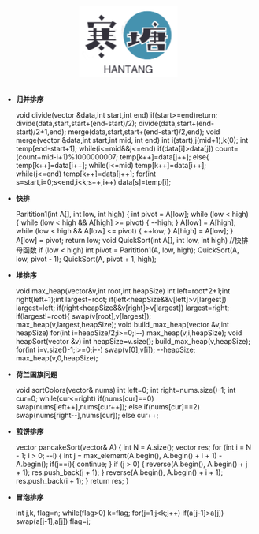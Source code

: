 <br>

<div align="center">
    <img src="logo.jpg" width="200px">
</div>

<br>

-	**归并排序**



	void divide(vector<int> &data,int start,int end)
	    if(start>=end)return;
	    divide(data,start,start+(end-start)/2);
	    divide(data,start+(end-start)/2+1,end);
	    merge(data,start,start+(end-start)/2,end);
	void merge(vector<int> &data,int start,int mid, int end)
	    int i(start),j(mid+1),k(0);
	    int temp[end-start+1];
	    while(i<=mid&&j<=end)
	        if(data[i]>data[j])
	            count=(count+mid-i+1)%1000000007;
	            temp[k++]=data[j++];
	        else{
	            temp[k++]=data[i++];
	    while(i<=mid) temp[k++]=data[i++];
	    while(j<=end) temp[k++]=data[j++];
	    for(int s=start,i=0;s<end,i<k;s++,i++)
	        data[s]=temp[i];
-	**快排**


	Paritition1(int A[], int low, int high) {
	   int pivot = A[low];
	   while (low < high) {
	     while (low < high && A[high] >= pivot) {
	       --high;
	     }
	     A[low] = A[high];
	     while (low < high && A[low] <= pivot) {
	       ++low;
	     }
	     A[high] = A[low];
	   }
	   A[low] = pivot;
	   return low;
	void QuickSort(int A[], int low, int high) //快排母函数
	   if (low < high) 
	     int pivot = Paritition1(A, low, high);
	     QuickSort(A, low, pivot - 1);
	     QuickSort(A, pivot + 1, high);






-	**堆排序**



	void max_heap(vector<int>&v,int root,int heapSize)
	    int left=root*2+1;int right(left+1);int largest=root;
	    if(left<heapSize&&v[left]>v[largest])
	        largest=left;
	    if(right<heapSize&&v[right]>v[largest])
	        largest=right;
	    if(largest!=root){
	        swap(v[root],v[largest]);
	        max_heap(v,largest,heapSize);
	void build_max_heap(vector<int> &v,int heapSize)
	    for(int i=heapSize/2;i>=0;i--)
	        max_heap(v,i,heapSize);
	void heapSort(vector<int> &v)
	    int heapSize=v.size();
	    build_max_heap(v,heapSize);
	    for(int i=v.size()-1;i>=0;i--)
	        swap(v[0],v[i]);
	        --heapSize;
	        max_heap(v,0,heapSize);
-	**荷兰国旗问题**



	void sortColors(vector<int>& nums)
	    int left=0;
	    int right=nums.size()-1;
	    int cur=0;
	    while(cur<=right)
	        if(nums[cur]==0)
	            swap(nums[left++],nums[cur++]);
	        else if(nums[cur]==2)
	            swap(nums[right--],nums[cur]);
	        else
	            cur++;
-	**煎饼排序**



	vector<int> pancakeSort(vector<int>& A) {
	    int N = A.size();
	    vector<int> res;
	    for (int i = N - 1; i > 0; --i) {
	        int j = max_element(A.begin(), A.begin() + i + 1) - A.begin();
	        if(j==i){
	            continue;
	        }
	        if (j > 0) {
	            reverse(A.begin(), A.begin() + j + 1);
	            res.push_back(j + 1);
	        }
	        reverse(A.begin(), A.begin() + i + 1);
	        res.push_back(i + 1);
	    }
	    return res;
	}
-	**冒泡排序**



	int j,k, flag=n;
	while(flag>0)
		k=flag;
		for(j=1;j<k;j++)
			if(a[j-1]>a[j])
				swap(a[j-1],a[j])
				flag=j;

